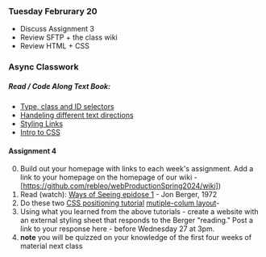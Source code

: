 ### Tuesday Februrary 20
* Discuss Assignment 3
* Review SFTP + the class wiki
* Review HTML + CSS

### Async Classwork
##### Read / Code Along Text Book:
* [Type, class and ID selectors](https://developer.mozilla.org/en-US/docs/Learn/CSS/Building_blocks/Selectors/Type_Class_and_ID_Selectors)
* [Handeling different text directions](https://developer.mozilla.org/en-US/docs/Learn/CSS/Building_blocks/Handling_different_text_directions)
* [Styling Links](https://developer.mozilla.org/en-US/docs/Learn/CSS/Styling_text/Styling_links)
* [Intro to CSS](https://developer.mozilla.org/en-US/docs/Learn/CSS/CSS_layout/Introduction)

#### Assignment 4
0. Build out your homepage with links to each week's assignment. Add a link to your homepage on the homepage of our wiki - [https://github.com/rebleo/webProductionSpring2024/wiki])
1. Read (watch): [Ways of Seeing epidose 1](https://www.youtube.com/watch?v=0pDE4VX_9Kk&themeRefresh=1) - Jon Berger, 1972
2. Do these two [CSS positioning tutorial](https://developer.mozilla.org/en-US/docs/Learn/CSS/CSS_layout/Positioning) [mutiple-colum layout](https://developer.mozilla.org/en-US/docs/Learn/CSS/CSS_layout/Multiple-column_Layout)- 
3. Using what you learned from the above tutorials - create a website with an external styling sheet that responds to the Berger "reading." Post a link to your response here - before Wednesday 27  at 3pm.
5. **note** you will be quizzed on your knowledge of the first four weeks of material next class

